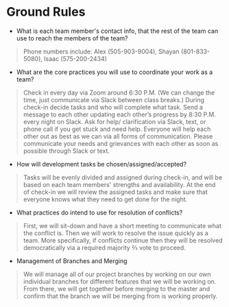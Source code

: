 # Ground Rules

* What is each team member's contact info, that the rest of the team can use to reach the members of the team?
> Phone numbers include: Alex (505-903-9004), Shayan (801-833-5080), Isaac (575-200-2434)

* What are the core practices you will use to coordinate your work as a team?
> Check in every day via Zoom around 6:30 P.M. (We can change the time, just communicate via Slack between class breaks.)
During check-in decide tasks and who will complete what task.
Send a message to each other updating each other’s progress by 8:30 P.M. every night on Slack.
Ask for help/ clarification via Slack, text, or phone call if you get stuck and need help.
Everyone will help each other out as best as we can via all forms of communication.
Please communicate your needs and grievances with each other as soon as possible through Slack or text.


* How will development tasks be chosen/assigned/accepted?
> Tasks will be evenly divided and assigned during check-in, and will be based on each team members' strengths and availability. At the end of check-in we will review the assigned tasks and make sure that everyone knows what they need to get done for the night. 

* What practices do intend to use for resolution of conflicts?
> First, we will sit-down and have a short meeting to communicate what the conflict is. Then we will work to resolve the issue quickly as a team. More specifically, if conflicts continue then they will be resolved democratically via a required majority ⅔ vote to proceed.

* Management of Branches and Merging
> We will manage all of our project branches by working on our own individual branches for different features that we will be working on. From there, we will get together before merging  to the master and confirm that the branch we will be merging from is working properly.